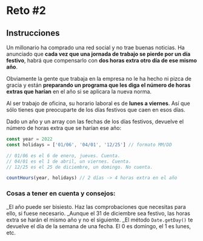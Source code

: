 # Reto #2

## Instrucciones

Un millonario ha comprado una red social y no trae buenas noticias. Ha anunciado que **cada vez que una jornada de trabajo se pierde por un día festivo**, habrá que compensarlo con **dos horas extra otro día de ese mismo año**.

Obviamente la gente que trabaja en la empresa no le ha hecho ni pizca de gracia y están **preparando un programa que les diga el número de horas extras que harían** en el año si se aplicara la nueva norma.

Al ser trabajo de oficina, su horario laboral es de **lunes a viernes**. Así que sólo tienes que preocuparte de los días festivos que caen en esos días.

Dado un año y un array con las fechas de los días festivos, devuelve el número de horas extra que se harían ese año:

```javascript
const year = 2022
const holidays = ['01/06', '04/01', '12/25'] // formato MM/DD

// 01/06 es el 6 de enero, jueves. Cuenta.
// 04/01 es el 1 de abril, un viernes. Cuenta.
// 12/25 es el 25 de diciembre, un domingo. No cuenta.

countHours(year, holidays) // 2 días -> 4 horas extra en el año
```

### Cosas a tener en cuenta y consejos:

_El año puede ser bisiesto. Haz las comprobaciones que necesitas para ello, si fuese necesario.
_Aunque el 31 de diciembre sea festivo, las horas extra se harán el mismo año y no el siguiente.
_El método `Date.getDay()` te devuelve el día de la semana de una fecha. El 0 es domingo, el 1 es lunes, etc.